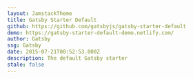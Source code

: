 ```yaml
---
layout: JamstackTheme
title: Gatsby Starter Default
github: https://github.com/gatsbyjs/gatsby-starter-default
demo: https://gatsby-starter-default-demo.netlify.com/
author: Gatsby
ssg: Gatsby
date: 2015-07-21T00:52:53.000Z
description: The default Gatsby starter
stale: false
---
```

